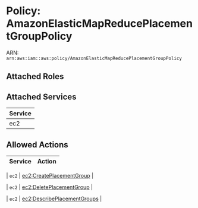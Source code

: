 # Policy: AmazonElasticMapReducePlacementGroupPolicy

ARN: `arn:aws:iam::aws:policy/AmazonElasticMapReducePlacementGroupPolicy`

## Attached Roles

## Attached Services

| Service |
|---------|
| ec2 |

## Allowed Actions

| Service | Action |
|:-------:|--------|

| `ec2` | [ec2:CreatePlacementGroup](../actions.md#ec2:createplacementgroup) |

| `ec2` | [ec2:DeletePlacementGroup](../actions.md#ec2:deleteplacementgroup) |

| `ec2` | [ec2:DescribePlacementGroups](../actions.md#ec2:describeplacementgroups) |

